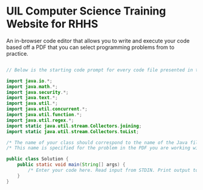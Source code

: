 # UIL Computer Science Training Website for RHHS

An in-browser code editor that allows you to write and execute your code based off a PDF that you can select programming problems from to practice.

```java

// Below is the starting code prompt for every code file presented in the UIL Events (Invitational A-B, Districts, Regional, State)

import java.io.*;
import java.math.*;
import java.security.*;
import java.text.*;
import java.util.*;
import java.util.concurrent.*;
import java.util.function.*;
import java.util.regex.*;
import static java.util.stream.Collectors.joining;
import static java.util.stream.Collectors.toList;

/* The name of your class should correspond to the name of the Java file. */
/* This name is specified for the problem in the PDF you are working with. */

public class Solution {
	public static void main(String[] args) {
		/* Enter your code here. Read input from STDIN. Print output to STDOUT. */
	}
}
```

